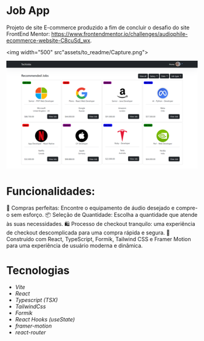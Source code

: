 # Job App

Projeto de site E-commerce produzido a fim de concluir o desafio do site FrontEnd Mentor: https://www.frontendmentor.io/challenges/audiophile-ecommerce-website-C8cuSd_wx.

<img width="500" src"assets/to_readme/Capture.png">


![site illustrato](site_preview.PNG)

# Funcionalidades:

🛒 Compras perfeitas: Encontre o equipamento de áudio desejado e compre-o sem esforço.
📦 Seleção de Quantidade: Escolha a quantidade que atende às suas necessidades.
🛍️ Processo de checkout tranquilo: uma experiência de checkout descomplicada para uma compra rápida e segura.
🚀 Construído com React, TypeScript, Formik, Tailwind CSS e Framer Motion para uma experiência de usuário moderna e dinâmica.


# Tecnologias

- _Vite_
- _React_
- _Typescript (TSX)_
- _TailwindCss_
- _Formik_
- _React Hooks (useState)_
- _framer-motion_
- _react-router_
